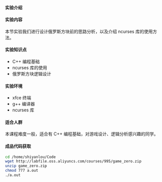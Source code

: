 #### 实验介绍



#### 实验内容

本节实验我们进行设计俄罗斯方块前的思路分析，以及介绍 ncurses 库的使用方法。

#### 实验知识点

- C++ 编程基础
- ncurses 库的使用
- 俄罗斯方块逻辑设计

#### 实验环境

- xfce 终端
- g++ 编译器
- ncurses 库

#### 适合人群

本课程难度一般，适合有 C++ 编程基础，对游戏设计、逻辑分析感兴趣的同学。

#### 成品代码获取

```bash
cd /home/shiyanlou/Code
wget http://labfile.oss.aliyuncs.com/courses/995/game_zero.zip
unzip game_zero.zip
chmod 777 a.out
./a.out
```